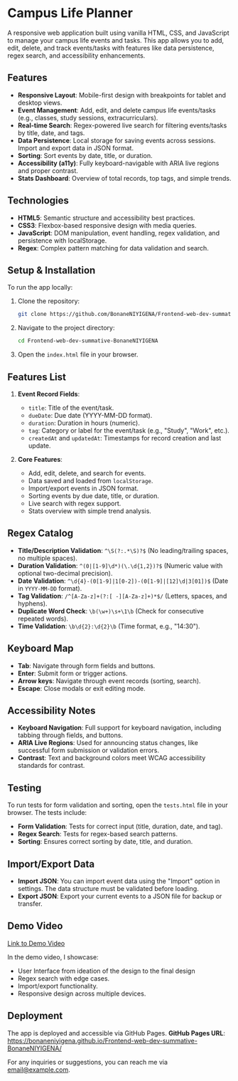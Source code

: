 # Campus Life Planner

A responsive web application built using vanilla HTML, CSS, and JavaScript to manage your campus life events and tasks. This app allows you to add, edit, delete, and track events/tasks with features like data persistence, regex search, and accessibility enhancements.

## Features

- **Responsive Layout**: Mobile-first design with breakpoints for tablet and desktop views.
- **Event Management**: Add, edit, and delete campus life events/tasks (e.g., classes, study sessions, extracurriculars).
- **Real-time Search**: Regex-powered live search for filtering events/tasks by title, date, and tags.
- **Data Persistence**: Local storage for saving events across sessions. Import and export data in JSON format.
- **Sorting**: Sort events by date, title, or duration.
- **Accessibility (a11y)**: Fully keyboard-navigable with ARIA live regions and proper contrast.
- **Stats Dashboard**: Overview of total records, top tags, and simple trends.

## Technologies

- **HTML5**: Semantic structure and accessibility best practices.
- **CSS3**: Flexbox-based responsive design with media queries.
- **JavaScript**: DOM manipulation, event handling, regex validation, and persistence with localStorage.
- **Regex**: Complex pattern matching for data validation and search.

## Setup & Installation

To run the app locally:

1. Clone the repository:
    ```bash
    git clone https://github.com/BonaneNIYIGENA/Frontend-web-dev-summative-BonaneNIYIGENA.git
    ```
2. Navigate to the project directory:
    ```bash
    cd Frontend-web-dev-summative-BonaneNIYIGENA
    ```
3. Open the `index.html` file in your browser.

## Features List

1. **Event Record Fields**:
   - `title`: Title of the event/task.
   - `dueDate`: Due date (YYYY-MM-DD format).
   - `duration`: Duration in hours (numeric).
   - `tag`: Category or label for the event/task (e.g., "Study", "Work", etc.).
   - `createdAt` and `updatedAt`: Timestamps for record creation and last update.

2. **Core Features**:
   - Add, edit, delete, and search for events.
   - Data saved and loaded from `localStorage`.
   - Import/export events in JSON format.
   - Sorting events by due date, title, or duration.
   - Live search with regex support.
   - Stats overview with simple trend analysis.

## Regex Catalog

- **Title/Description Validation**: `^\S(?:.*\S)?$` (No leading/trailing spaces, no multiple spaces).
- **Duration Validation**: `^(0|[1-9]\d*)(\.\d{1,2})?$` (Numeric value with optional two-decimal precision).
- **Date Validation**: `^\d{4}-(0[1-9]|1[0-2])-(0[1-9]|[12]\d|3[01])$` (Date in `YYYY-MM-DD` format).
- **Tag Validation**: `/^[A-Za-z]+(?:[ -][A-Za-z]+)*$/` (Letters, spaces, and hyphens).
- **Duplicate Word Check**: `\b(\w+)\s+\1\b` (Check for consecutive repeated words).
- **Time Validation**: `\b\d{2}:\d{2}\b` (Time format, e.g., "14:30").

## Keyboard Map

- **Tab**: Navigate through form fields and buttons.
- **Enter**: Submit form or trigger actions.
- **Arrow keys**: Navigate through event records (sorting, search).
- **Escape**: Close modals or exit editing mode.

## Accessibility Notes

- **Keyboard Navigation**: Full support for keyboard navigation, including tabbing through fields, and buttons.
- **ARIA Live Regions**: Used for announcing status changes, like successful form submission or validation errors.
- **Contrast**: Text and background colors meet WCAG accessibility standards for contrast.

## Testing

To run tests for form validation and sorting, open the `tests.html` file in your browser. The tests include:

- **Form Validation**: Tests for correct input (title, duration, date, and tag).
- **Regex Search**: Tests for regex-based search patterns.
- **Sorting**: Ensures correct sorting by date, title, and duration.

## Import/Export Data

- **Import JSON**: You can import event data using the "Import" option in settings. The data structure must be validated before loading.
- **Export JSON**: Export your current events to a JSON file for backup or transfer.

## Demo Video

[Link to Demo Video](https://www.youtube.com/your-video-link)

In the demo video, I showcase:
- User Interface from ideation of the design to the final design
- Regex search with edge cases.
- Import/export functionality.
- Responsive design across multiple devices.

## Deployment
The app is deployed and accessible via GitHub Pages.
**GitHub Pages URL**: https://bonaneniyigena.github.io/Frontend-web-dev-summative-BonaneNIYIGENA/

For any inquiries or suggestions, you can reach me via [email@example.com](mailto:email@b.niyigena@alustudent.com).
